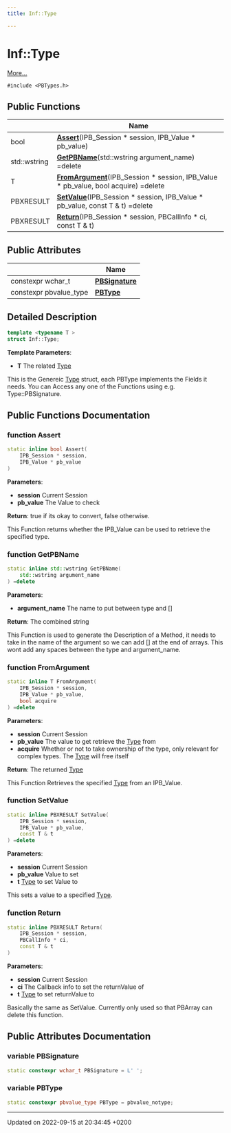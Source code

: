 ```yaml
---
title: Inf::Type

---
```


# Inf::Type



 [More...](#detailed-description)


`#include <PBTypes.h>`

## Public Functions

|                | Name           |
| -------------- | -------------- |
| bool | **[Assert](/docs/doxygen/Classes/structInf_1_1Type.md#function-assert)**(IPB_Session * session, IPB_Value * pb_value) |
| std::wstring | **[GetPBName](/docs/doxygen/Classes/structInf_1_1Type.md#function-getpbname)**(std::wstring argument_name) =delete |
| T | **[FromArgument](/docs/doxygen/Classes/structInf_1_1Type.md#function-fromargument)**(IPB_Session * session, IPB_Value * pb_value, bool acquire) =delete |
| PBXRESULT | **[SetValue](/docs/doxygen/Classes/structInf_1_1Type.md#function-setvalue)**(IPB_Session * session, IPB_Value * pb_value, const T & t) =delete |
| PBXRESULT | **[Return](/docs/doxygen/Classes/structInf_1_1Type.md#function-return)**(IPB_Session * session, PBCallInfo * ci, const T & t) |

## Public Attributes

|                | Name           |
| -------------- | -------------- |
| constexpr wchar_t | **[PBSignature](/docs/doxygen/Classes/structInf_1_1Type.md#variable-pbsignature)**  |
| constexpr pbvalue_type | **[PBType](/docs/doxygen/Classes/structInf_1_1Type.md#variable-pbtype)**  |

## Detailed Description

```cpp
template <typename T >
struct Inf::Type;
```


**Template Parameters**: 

  * **T** The related [Type](/docs/doxygen/Classes/structInf_1_1Type.md)


This is the Genereic [Type](/docs/doxygen/Classes/structInf_1_1Type.md) struct, each PBType implements the Fields it needs. You can Access any one of the Functions using e.g. Type<T>::PBSignature.

## Public Functions Documentation

### function Assert

```cpp
static inline bool Assert(
    IPB_Session * session,
    IPB_Value * pb_value
)
```


**Parameters**: 

  * **session** Current Session 
  * **pb_value** The Value to check 


**Return**: true if its okay to convert, false otherwise. 

This Function returns whether the IPB_Value can be used to retrieve the specified type.


### function GetPBName

```cpp
static inline std::wstring GetPBName(
    std::wstring argument_name
) =delete
```


**Parameters**: 

  * **argument_name** The name to put between type and [] 


**Return**: The combined string 

This Function is used to generate the Description of a Method, it needs to take in the name of the argument so we can add [] at the end of arrays. This wont add any spaces between the type and argument_name.


### function FromArgument

```cpp
static inline T FromArgument(
    IPB_Session * session,
    IPB_Value * pb_value,
    bool acquire
) =delete
```


**Parameters**: 

  * **session** Current Session 
  * **pb_value** The value to get retrieve the [Type](/docs/doxygen/Classes/structInf_1_1Type.md) from 
  * **acquire** Whether or not to take ownership of the type, only relevant for complex types. The [Type](/docs/doxygen/Classes/structInf_1_1Type.md) will free itself 


**Return**: The returned [Type](/docs/doxygen/Classes/structInf_1_1Type.md)

This Function Retrieves the specified [Type](/docs/doxygen/Classes/structInf_1_1Type.md) from an IPB_Value.


### function SetValue

```cpp
static inline PBXRESULT SetValue(
    IPB_Session * session,
    IPB_Value * pb_value,
    const T & t
) =delete
```


**Parameters**: 

  * **session** Current Session 
  * **pb_value** Value to set 
  * **t** [Type](/docs/doxygen/Classes/structInf_1_1Type.md) to set Value to 


This sets a value to a specified [Type](/docs/doxygen/Classes/structInf_1_1Type.md).


### function Return

```cpp
static inline PBXRESULT Return(
    IPB_Session * session,
    PBCallInfo * ci,
    const T & t
)
```


**Parameters**: 

  * **session** Current Session 
  * **ci** The Callback info to set the returnValue of 
  * **t** [Type](/docs/doxygen/Classes/structInf_1_1Type.md) to set returnValue to 


Basically the same as SetValue. Currently only used so that PBArray can delete this function.


## Public Attributes Documentation

### variable PBSignature

```cpp
static constexpr wchar_t PBSignature = L' ';
```


### variable PBType

```cpp
static constexpr pbvalue_type PBType = pbvalue_notype;
```


-------------------------------

Updated on 2022-09-15 at 20:34:45 +0200